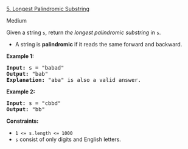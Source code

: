 [5. Longest Palindromic Substring](https://leetcode.com/problems/longest-palindromic-substring/)

Medium

Given a string `s`, return *the longest palindromic substring* in `s`.

* A string is **palindromic** if it reads the same forward and backward.

**Example 1:**

<pre><strong>Input:</strong> s = "babad"
<strong>Output:</strong> "bab"
<strong>Explanation:</strong> "aba" is also a valid answer.
</pre>

**Example 2:**

<pre><strong>Input:</strong> s = "cbbd"
<strong>Output:</strong> "bb"
</pre>

**Constraints:**

* `1 <= s.length <= 1000`
* `s` consist of only digits and English letters.
